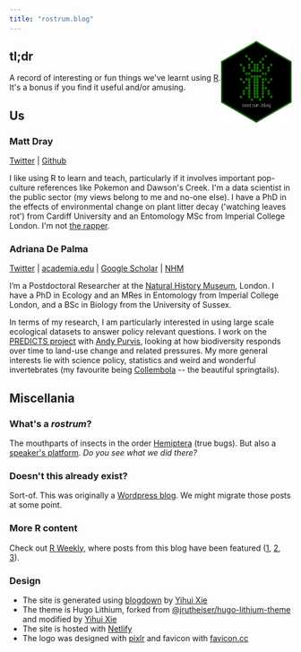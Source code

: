 ```yaml
---
title: "rostrum.blog"
---
```


<img src="https://raw.githubusercontent.com/matt-dray/stickers/master/output/rostrum_hex.png" alt="Hexagonal sticker with the Rostrum logo on it" width="25%" align="right">

## tl;dr

A record of interesting or fun things we've learnt using [R](https://www.r-project.org/). It's a bonus if you find it useful and/or amusing.

## Us

### Matt Dray

[Twitter](https://twitter.com/mattdray) | [Github](https://github.com/matt-dray)

I like using R to learn and teach, particularly if it involves important pop-culture references like Pokemon and Dawson's Creek. I'm a data scientist in the public sector (my views belong to me and no-one else). I have a PhD in the effects of environmental change on plant litter decay ('watching leaves rot') from Cardiff University and an Entomology MSc from Imperial College London. I'm not [the rapper](https://en.wikipedia.org/wiki/Dr._Dre).

### Adriana De Palma

[Twitter](https://twitter.com/adpalma) | [academia.edu]((https://nhm.academia.edu/AdrianaDePalma)) | [Google Scholar](https://scholar.google.co.uk/citations?user=DhrCDz8AAAAJ&hl=en&oi=ao) | [NHM](http://www.nhm.ac.uk/our-science/departments-and-staff/staff-directory/adriana-de%20palma.html)

I’m a Postdoctoral Researcher at the [Natural History Museum](http://www.nhm.ac.uk/), London. I have a PhD in Ecology and an MRes in Entomology from Imperial College London, and a BSc in Biology from the University of Sussex.

In terms of my research, I am particularly interested in using large scale ecological datasets to answer policy relevant questions. I work on the [PREDICTS project](http://www.predicts.org.uk/) with [Andy Purvis](http://www.nhm.ac.uk/our-science/departments-and-staff/staff-directory/andy-purvis.html), looking at how biodiversity responds over time to land-use change and related pressures. My more general interests lie with science policy, statistics and weird and wonderful invertebrates (my favourite being [Collembola](https://en.wikipedia.org/wiki/Springtail) -- the beautiful springtails).

## Miscellania

### What's a *rostrum*?

The mouthparts of insects in the order [Hemiptera](https://en.wikipedia.org/wiki/Hemiptera) (true bugs). But also a [speaker's platform](https://en.wikipedia.org/wiki/Rostra). *Do you see what we did there?*

### Doesn't this already exist?

Sort-of. This was originally a [Wordpress blog](https://therostrumblog.wordpress.com/). We might migrate those posts at some point.

### More R content

Check out [R Weekly](https://rweekly.org/), where posts from this blog have been featured ([1](https://rweekly.org/2018-28.html#get-rostrum), [2](https://rweekly.org/2019-22.html#get-rostrum), [3](https://rweekly.org/2019-30.html#get-rostrum)).

### Design

* The site is generated using [blogdown](https://bookdown.org/yihui/blogdown/) by [Yihui Xie](https://yihui.name/en/)
* The theme is Hugo Lithium, forked from [@jrutheiser/hugo-lithium-theme](https://github.com/jrutheiser/hugo-lithium-theme) and modified by [Yihui Xie](https://github.com/yihui/hugo-lithium-theme)
* The site is hosted with [Netlify](https://www.netlify.com/)
* The logo was designed with [pixlr](https://pixlr.com) and favicon with [favicon.cc](https://www.favicon.cc/) 